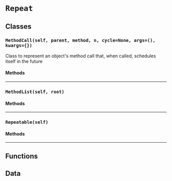 # `Repeat`

## Classes

### `MethodCall(self, parent, method, n, cycle=None, args=(), kwargs={})`

Class to represent an object's method call that,
when called, schedules itself in the future 

#### Methods

---

### `MethodList(self, root)`



#### Methods

---

### `Repeatable(self)`



#### Methods

---

## Functions

## Data

